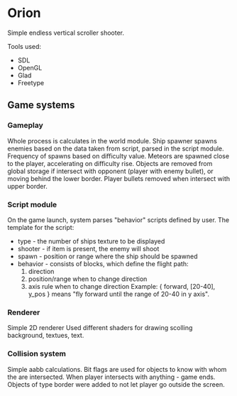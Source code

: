 # Orion

Simple endless vertical scroller shooter.

Tools used:
  - SDL
  - OpenGL
  - Glad
  - Freetype

## Game systems

### Gameplay

Whole process is calculates in the world module.
Ship spawner spawns enemies based on the data taken from script, parsed in the script module.
Frequency of spawns based on difficulty value.
Meteors are spawned close to the player, accelerating on difficulty rise.
Objects are removed from global storage if intersect with opponent (player with enemy bullet), or moving behind the lower border.
Player bullets removed when intersect with upper border.

### Script module

On the game launch, system parses "behavior" scripts defined by user.
The template for the script:
  - type - the number of ships texture to be displayed
  - shooter - if item is present, the enemy will shoot
  - spawn - position or range where the ship should be spawned
  - behavior - consists of blocks, which define the flight path:
      1. direction
      2. position/range when to change direction
      3. axis rule when to change direction
    Example: { forward, [20-40], y_pos } means "fly forward until the range of 20-40 in y axis".

### Renderer

Simple 2D renderer
Used different shaders for drawing scolling background, textues, text. 

### Collision system

Simple aabb calculations. Bit flags are used for objects to know with whom the are intersected.
When player intersects with anything - game ends.
Objects of type border were added to not let player go outside the screen.


